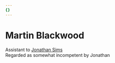 ```yaml
---
{}
---
```

# Martin Blackwood   
   
Assistant to [Jonathan Sims](../Characters/Jonathan%20Sims.md)   
Regarded as somewhat incompetent by Jonathan